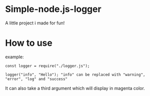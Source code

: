 # Simple-node.js-logger
A little project i made for fun!



# How to use
example:
```
const logger = require("./logger.js");

logger("info", "Hello"); "info" can be replaced with "warning", "error", "log" and "success"
```
It can also take a third argument which will display in magenta color.
